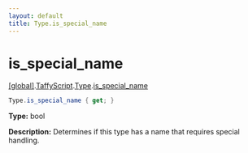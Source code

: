 ```yaml
---
layout: default
title: Type.is_special_name
---
```


# is_special_name

[\[global\]]({{site.baseurl}}/docs/).[TaffyScript]({{site.baseurl}}/docs/TaffyScript/).[Type]({{site.baseurl}}/docs/TaffyScript/Type/).[is_special_name]({{site.baseurl}}/docs/TaffyScript/Type/is_special_name/)

```cs
Type.is_special_name { get; }
```

**Type:** bool

**Description:** Determines if this type has a name that requires special handling.
